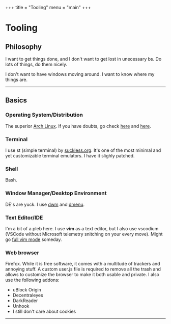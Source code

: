 +++
title = "Tooling"
menu = "main"
+++

# Tooling

## Philosophy

I want to get things done, and I don't want to get lost in unecessary bs. Do lots of things, do them nicely.

I don't want to have windows moving around. I want to know where my things are.

---

## Basics

### Operating System/Distribution
The superior [Arch Linux](https://archlinux.org/). If you have doubts, go check [here](https://www.youtube.com/watch?v=6bsNIdYw5Ak) and [here](https://www.youtube.com/watch?v=hb2iA28ditc).
### Terminal
I use st (simple terminal) by [suckless.org](https://suckless.org/). It's one of the most minimal and yet customizable terminal emulators. I have it slighly patched.
### Shell
Bash.
### Window Manager/Desktop Environment
DE's are yuck. I use [dwm](http://dwm.suckless.org/) and [dmenu](http://tools.suckless.org/dmenu/).
### Text Editor/IDE
I'm a bit of a pleb here. I use **vim** as a text editor, but I also use vscodium (VSCode without Microsoft telemetry snitching on your every move). Might go [full vim mode](https://www.youtube.com/playlist?list=PL-p5XmQHB_JSTaEPygu1DZjuFfb704Uv7) someday.
### Web browser
Firefox. While it is free software, it comes with a multitude of trackers and annoying stuff. A custom user.js file is required to remove all the trash and allows to customize the browser to make it both usable and private. I also use the following addons:
* uBlock Origin
* Decentraleyes
* DarkReader
* Unhook
* I still don't care about cookies

---

